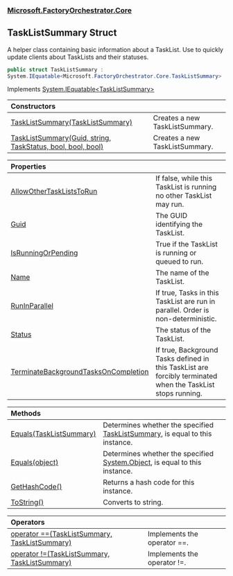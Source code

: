 ### [Microsoft.FactoryOrchestrator.Core](Microsoft_FactoryOrchestrator_Core.md 'Microsoft.FactoryOrchestrator.Core')
## TaskListSummary Struct
A helper class containing basic information about a TaskList. Use to quickly update clients about TaskLists and their statuses.  
```csharp
public struct TaskListSummary :
System.IEquatable<Microsoft.FactoryOrchestrator.Core.TaskListSummary>
```

Implements [System.IEquatable&lt;](https://docs.microsoft.com/en-us/dotnet/api/System.IEquatable-1 'System.IEquatable')[TaskListSummary](TaskListSummary.md 'Microsoft.FactoryOrchestrator.Core.TaskListSummary')[&gt;](https://docs.microsoft.com/en-us/dotnet/api/System.IEquatable-1 'System.IEquatable')  

| Constructors | |
| :--- | :--- |
| [TaskListSummary(TaskListSummary)](TaskListSummary_TaskListSummary(TaskListSummary).md 'Microsoft.FactoryOrchestrator.Core.TaskListSummary.TaskListSummary(Microsoft.FactoryOrchestrator.Core.TaskListSummary)') | Creates a new TaskListSummary.<br/> |
| [TaskListSummary(Guid, string, TaskStatus, bool, bool, bool)](TaskListSummary_TaskListSummary(Guid_string_TaskStatus_bool_bool_bool).md 'Microsoft.FactoryOrchestrator.Core.TaskListSummary.TaskListSummary(System.Guid, string, Microsoft.FactoryOrchestrator.Core.TaskStatus, bool, bool, bool)') | Creates a new TaskListSummary.<br/> |

| Properties | |
| :--- | :--- |
| [AllowOtherTaskListsToRun](TaskListSummary_AllowOtherTaskListsToRun.md 'Microsoft.FactoryOrchestrator.Core.TaskListSummary.AllowOtherTaskListsToRun') | If false, while this TaskList is running no other TaskList may run.<br/> |
| [Guid](TaskListSummary_Guid.md 'Microsoft.FactoryOrchestrator.Core.TaskListSummary.Guid') | The GUID identifying the TaskList.<br/> |
| [IsRunningOrPending](TaskListSummary_IsRunningOrPending.md 'Microsoft.FactoryOrchestrator.Core.TaskListSummary.IsRunningOrPending') | True if the TaskList is running or queued to run.<br/> |
| [Name](TaskListSummary_Name.md 'Microsoft.FactoryOrchestrator.Core.TaskListSummary.Name') | The name of the TaskList.<br/> |
| [RunInParallel](TaskListSummary_RunInParallel.md 'Microsoft.FactoryOrchestrator.Core.TaskListSummary.RunInParallel') | If true, Tasks in this TaskList are run in parallel. Order is non-deterministic.<br/> |
| [Status](TaskListSummary_Status.md 'Microsoft.FactoryOrchestrator.Core.TaskListSummary.Status') | The status of the TaskList.<br/> |
| [TerminateBackgroundTasksOnCompletion](TaskListSummary_TerminateBackgroundTasksOnCompletion.md 'Microsoft.FactoryOrchestrator.Core.TaskListSummary.TerminateBackgroundTasksOnCompletion') | If true, Background Tasks defined in this TaskList are forcibly terminated when the TaskList stops running.<br/> |

| Methods | |
| :--- | :--- |
| [Equals(TaskListSummary)](TaskListSummary_Equals(TaskListSummary).md 'Microsoft.FactoryOrchestrator.Core.TaskListSummary.Equals(Microsoft.FactoryOrchestrator.Core.TaskListSummary)') | Determines whether the specified [TaskListSummary](TaskListSummary.md 'Microsoft.FactoryOrchestrator.Core.TaskListSummary'), is equal to this instance.<br/> |
| [Equals(object)](TaskListSummary_Equals(object).md 'Microsoft.FactoryOrchestrator.Core.TaskListSummary.Equals(object)') | Determines whether the specified [System.Object](https://docs.microsoft.com/en-us/dotnet/api/System.Object 'System.Object'), is equal to this instance.<br/> |
| [GetHashCode()](TaskListSummary_GetHashCode().md 'Microsoft.FactoryOrchestrator.Core.TaskListSummary.GetHashCode()') | Returns a hash code for this instance.<br/> |
| [ToString()](TaskListSummary_ToString().md 'Microsoft.FactoryOrchestrator.Core.TaskListSummary.ToString()') | Converts to string.<br/> |

| Operators | |
| :--- | :--- |
| [operator ==(TaskListSummary, TaskListSummary)](TaskListSummary_operator(TaskListSummary_TaskListSummary).md 'Microsoft.FactoryOrchestrator.Core.TaskListSummary.op_Equality(Microsoft.FactoryOrchestrator.Core.TaskListSummary, Microsoft.FactoryOrchestrator.Core.TaskListSummary)') | Implements the operator ==.<br/> |
| [operator !=(TaskListSummary, TaskListSummary)](TaskListSummary_operator!(TaskListSummary_TaskListSummary).md 'Microsoft.FactoryOrchestrator.Core.TaskListSummary.op_Inequality(Microsoft.FactoryOrchestrator.Core.TaskListSummary, Microsoft.FactoryOrchestrator.Core.TaskListSummary)') | Implements the operator !=.<br/> |

